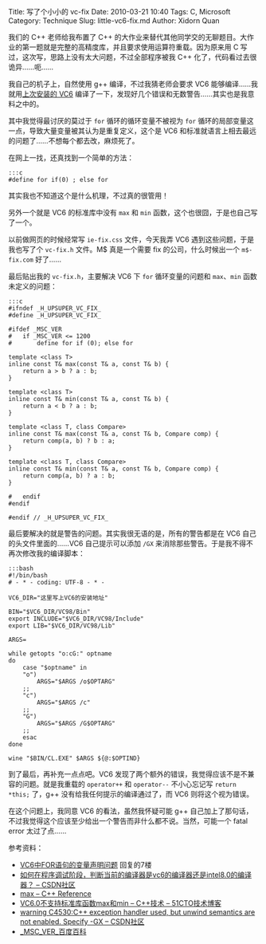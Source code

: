 Title: 写了个小小的 vc-fix
Date: 2010-03-21 10:40
Tags: C, Microsoft
Category: Technique
Slug: little-vc6-fix.md
Author: Xidorn Quan

我们的 C++ 老师给我布置了 C++ 的大作业来替代其他同学交的无聊题目。大作业的第一题就是完整的高精度库，并且要求使用运算符重载。因为原来用 C 写过，这次写，思路上没有太大问题，不过全部程序被我 C++ 化了，代码看过去很诡异……呃……

我自己的机子上，自然使用 g++ 编译，不过我猜老师会要求 VC6 能够编译……我就用[上次安装的 VC6](|filename|/simple-script-for-using-vc6-compiler.md) 编译了一下，发现好几个错误和无数警告……其实也是我意料之中的。

其中我觉得最讨厌的莫过于 `for` 循环的循环变量不被视为 `for` 循环的局部变量这一点，导致大量变量被其认为是重复定义，这个是 VC6 和标准就语言上相去最远的问题了……不想每个都去改，麻烦死了。

在网上一找，还真找到一个简单的方法：

    :::c
    #define for if(0) ; else for

其实我也不知道这个是什么机理，不过真的很管用！

另外一个就是 VC6 的标准库中没有 `max` 和 `min` 函数，这个也很囧，于是也自己写了一个。

以前做网页的时候经常写 `ie-fix.css` 文件，今天我弄 VC6 遇到这些问题，于是我也写了个 `vc-fix.h` 文件。M$ 真是一个需要 fix 的公司，什么时候出一个 `m$-fix.com` 好了……

最后贴出我的 `vc-fix.h`，主要解决 VC6 下 `for` 循环变量的问题和 `max`、`min` 函数未定义的问题：

    :::c
    #ifndef _H_UPSUPER_VC_FIX_
    #define _H_UPSUPER_VC_FIX_
     
    #ifdef _MSC_VER
    #   if _MSC_VER <= 1200
    #       define for if (0); else for
     
    template <class T>
    inline const T& max(const T& a, const T& b) {
        return a > b ? a : b;
    }
     
    template <class T>
    inline const T& min(const T& a, const T& b) {
        return a < b ? a : b;
    }
     
    template <class T, class Compare>
    inline const T& max(const T& a, const T& b, Compare comp) {
        return comp(a, b) ? b : a;
    }
     
    template <class T, class Compare>
    inline const T& min(const T& a, const T& b, Compare comp) {
        return comp(a, b) ? a : b;
    }
     
    #   endif
    #endif
     
    #endif // _H_UPSUPER_VC_FIX_

最后要解决的就是警告的问题。其实我很无语的是，所有的警告都是在 VC6 自己的头文件里面的……VC6 自己提示可以添加 `/GX` 来消除那些警告。于是我不得不再次修改我的编译脚本：

    :::bash
    #!/bin/bash
    # - * - coding: UTF-8 - * -
     
    VC6_DIR="这里写上VC6的安装地址"
     
    BIN="$VC6_DIR/VC98/Bin"
    export INCLUDE="$VC6_DIR/VC98/Include"
    export LIB="$VC6_DIR/VC98/Lib" 
     
    ARGS=
     
    while getopts "o:cG:" optname
    do
        case "$optname" in
        "o")
            ARGS="$ARGS /o$OPTARG"
        ;;
        "c")
            ARGS="$ARGS /c"
        ;;
        "G")
            ARGS="$ARGS /G$OPTARG"
        ;;
        esac
    done
     
    wine "$BIN/CL.EXE" $ARGS ${@:$OPTIND}

到了最后，再补充一点点吧。VC6 发现了两个额外的错误，我觉得应该不是不兼容的问题。就是我重载的 `operator++` 和 `operator--` 不小心忘记写 `return *this;` 了，g++ 没有给我任何提示的编译通过了，而 VC6 则将这个视为错误。

在这个问题上，我同意 VC6 的看法，虽然我怀疑可能 g++ 自己加上了那句话，不过我觉得这个应该至少给出一个警告而非什么都不说。当然，可能一个 fatal error 太过了点……

参考资料：

* [VC6中FOR语句的变量声明问题](http://www.rugesy.cn/it/u20091012_22_34fe5127-ddfe-44fe-86f1-13afc360a794.html) 回复的7楼
* [如何在程序调试阶段，判断当前的编译器是vc6的编译器还是intel8.0的编译器？ – CSDN社区](http://topic.csdn.net/t/20041101/19/3511737.html)
* [max – C++ Reference](http://www.cplusplus.com/reference/algorithm/max/)
* [VC6.0不支持标准库函数max和min – C++技术 – 51CTO技术博客](http://panpan.blog.51cto.com/489034/103074/)
* [warning C4530:C++ exception handler used, but unwind semantics are not enabled. Specify -GX – CSDN社区](http://topic.csdn.net/t/20040909/19/3357414.html)
* [_MSC_VER_百度百科](http://baike.baidu.com/view/1276757.html)
